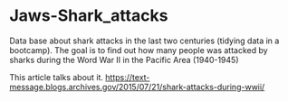 # Jaws-Shark_attacks
Data base about shark attacks in the last two centuries (tidying data in a bootcamp).
The goal is to find out how many people was attacked by sharks during the Word War II in the Pacific Area (1940-1945)

This article talks about it.
https://text-message.blogs.archives.gov/2015/07/21/shark-attacks-during-wwii/
